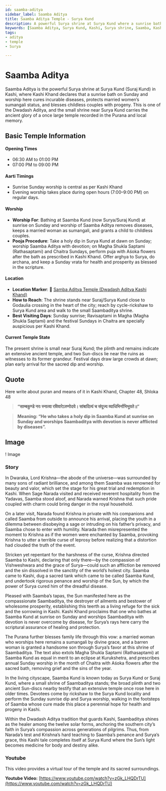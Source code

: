 ```yaml
---
id: saamba-aditya
sidebar_label: Saamba Aditya
title: Saamba Aditya Temple - Surya Kund
description: A powerful Surya shrine at Surya Kund where a sunrise bath on Sunday and worship cures diseases, protects married women, and blesses childless couples.
keywords: [Saamba Aditya, Surya Kund, Kashi, Surya shrine, Saamba, Kashi Khand]
tags:
- aditya
- temple
- Surya

---
```

# Saamba Aditya

Saamba Aditya is the powerful Surya shrine at Surya Kund (Suraj Kund) in Kashi, where Kashi Khand declares that a sunrise bath on Sunday and worship here cures incurable diseases, protects married women’s sumangali status, and blesses childless couples with progeny. This is one of the Dwadash Aditya, and the small shrine near Surya Kund carries the ancient glory of a once large temple recorded in the Purana and local memory.

## Basic Temple Information

#### Opening Times
* 06:30 AM to 01:00 PM
* 07:00 PM to 09:00 PM

#### Aarti Timings
* Sunrise Sunday worship is central as per Kashi Khand
* Evening worship takes place during open hours (7:00–9:00 PM) on regular days.

#### Worship
* **Worship For**: Bathing at Saamba Kund (now Surya/Suraj Kund) at sunrise on Sunday and worship of Saamba Aditya removes diseases, keeps a married woman as sumangali, and grants a child to childless couples.
* **Pooja Procedure**: Take a holy dip in Surya Kund at dawn on Sunday; worship Saamba Aditya with devotion; on Magha Shukla Saptami (Rathasaptami) and Chaitra Sundays, perform puja with Aśoka flowers after the bath as prescribed in Kashi Khand. Offer arghya to Surya, do archana, and keep a Sunday vrata for health and prosperity as blessed in the scripture.

#### Location
* **Location Marker**: 📍 [Samba Aditya Temple (Dwadash Aditya Kashi Khand)](https://maps.app.goo.gl/WiZ1aZDt4HXuSpuF7)
* **How to Reach**: The shrine stands near Suraj/Surya Kund close to Godaulia crossing in the heart of the city; reach by cycle-rickshaw to Surya Kund area and walk to the small Saambaditya shrine.
* **Best Visiting Days**: Sunday sunrise; Ravisaptami in Magha (Magha Shukla Saptami) and the festival Sundays in Chaitra are specially auspicious per Kashi Khand.


#### Current Temple State
The present shrine is small near Suraj Kund; the plinth and remains indicate an extensive ancient temple, and two Sun-discs lie near the ruins as witnesses to its former grandeur. Festival days draw large crowds at dawn; plan early arrival for the sacred dip and worship.

## Quote
Here write about puran and means of it in Kashi Khand, Chapter 48, Shloka 48

> **“साम्बकुण्डे नरः स्नात्वा रविवारेऽरुणोदये। सांबादित्यं च संपूज्य व्याधिभिर्नाभिभूयते॥”**

> **Meaning: “He who takes a holy dip in Saamba Kund at sunrise on Sunday and worships Saambaditya with devotion is never afflicted by diseases”.**

## Image 

! Image

### Story

In Dwaraka, Lord Krishna—the abode of the universe—was surrounded by many sons of radiant brilliance, and among them Saamba was renowned for beauty and valor, which set the stage for his great trial and redemption in Kashi. When Sage Narada visited and received reverent hospitality from the Yadavas, Saamba stood aloof, and Narada warned Krishna that such pride coupled with charm could bring danger in the royal household.

On a later visit, Narada found Krishna in private with his companions and called Saamba from outside to announce his arrival, placing the youth in a dilemma between disobeying a sage or intruding on his father’s privacy, and Saamba chose to enter with humility. Narada then misrepresented the moment to Krishna as if the women were enchanted by Saamba, provoking Krishna to utter a terrible curse of leprosy before realizing that a distortion had clouded the truth of the event.

Stricken yet repentant for the harshness of the curse, Krishna directed Saamba to Kashi, declaring that only there—by the compassion of Vishweshwara and the grace of Surya—could such an affliction be removed and the sin dissolved in the sanctity of the world’s holiest city. Saamba came to Kashi, dug a sacred tank which came to be called Saamba Kund, and undertook rigorous penance and worship of the Sun, by which the power of Surya cured him of the dreadful disease.

Pleased with Saamba’s tapas, the Sun manifested here as the compassionate Saambaditya, the destroyer of ailments and bestower of wholesome prosperity, establishing this teerth as a living refuge for the sick and the sorrowing in Kashi. Kashi Khand proclaims that one who bathes at Saamba Kund at sunrise on Sunday and worships Saambaditya with devotion is never overcome by disease, for Surya’s rays here carry the scriptural assurance of healing and protection.

The Purana further blesses family life through this vow: a married woman who worships here remains a sumangali by divine grace, and a barren woman is granted a handsome son through Surya’s favor at this shrine of Saambaditya. The text also extols Magha Shukla Saptami (Rathasaptami) at Saamba Kund as equal in merit to an eclipse at Kurukshetra, and prescribes annual Sunday worship in the month of Chaitra with Aśoka flowers after the sacred bath, removing grief and the sins of the year.

In the living cityscape, Saamba Kund is known today as Surya Kund or Suraj Kund, where a small shrine of Saambaditya stands; the broad plinth and two ancient Sun-discs nearby testify that an extensive temple once rose here in older times. Devotees come by rickshaw to the Surya Kund locality and perform the Sunday sunrise dip and Surya worship, walking in the footsteps of Saamba whose cure made this place a perennial hope for health and progeny in Kashi.

Within the Dwadash Aditya tradition that guards Kashi, Saambaditya shines as the healer among the twelve solar forms, anchoring the southern city’s faith in Surya’s compassion across generations of pilgrims. Thus, from Narada’s test and Krishna’s hard teaching to Saamba’s penance and Surya’s grace, this Kashi tale completes itself at Surya Kund where the Sun’s light becomes medicine for body and destiny alike.

### Youtube

This video provides a virtual tour of the temple and its sacred surroundings.

**Youtube Video:** [https://www.youtube.com/watch?v=zGk_LHQDrTU](https://www.youtube.com/watch?v=zGk_LHQDrTU)